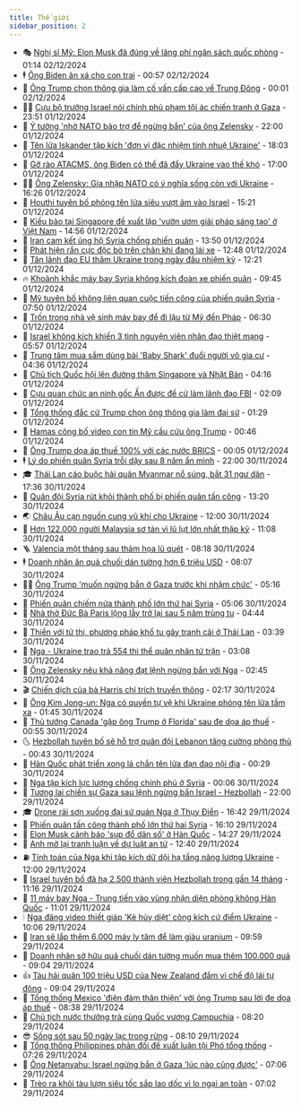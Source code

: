 ```yaml
---
title: Thế giới
sidebar_position: 2
---
```


<!-- vnexpress-the-gioi:START -->
- 🎭 [Nghị sĩ Mỹ: Elon Musk đã đúng về lãng phí ngân sách quốc phòng](https://vnexpress.net/nghi-si-my-elon-musk-da-dung-ve-lang-phi-ngan-sach-quoc-phong-4822588.html) - 01:14 02/12/2024
- 🕴 [Ông Biden ân xá cho con trai](https://vnexpress.net/ong-biden-an-xa-cho-con-trai-4822601.html) - 00:57 02/12/2024
- 🤭 [Ông Trump chọn thông gia làm cố vấn cấp cao về Trung Đông](https://vnexpress.net/ong-trump-chon-thong-gia-lam-co-van-cap-cao-ve-trung-dong-4822581.html) - 00:01 02/12/2024
- 🧑‍💻 [Cựu bộ trưởng Israel nói chính phủ phạm tội ác chiến tranh ở Gaza](https://vnexpress.net/cuu-bo-truong-israel-noi-chinh-phu-pham-toi-ac-chien-tranh-o-gaza-4822582.html) - 23:51 01/12/2024
- 🦏 [Ý tưởng &#39;nhờ NATO bảo trợ để ngừng bắn&#39; của ông Zelensky](https://vnexpress.net/y-tuong-nho-nato-bao-tro-de-ngung-ban-cua-ong-zelensky-4822136.html) - 22:00 01/12/2024
- 🦒 [Tên lửa Iskander tập kích &#39;đơn vị đặc nhiệm tinh nhuệ Ukraine&#39;](https://vnexpress.net/ten-lua-iskander-tap-kich-don-vi-dac-nhiem-tinh-nhue-ukraine-4822571.html) - 18:03 01/12/2024
- 🌈 [Gỡ rào ATACMS, ông Biden có thể đã đẩy Ukraine vào thế khó](https://vnexpress.net/go-rao-atacms-ong-biden-co-the-da-day-ukraine-vao-the-kho-4821763.html) - 17:00 01/12/2024
- 🧑‍🏫 [Ông Zelensky: Gia nhập NATO có ý nghĩa sống còn với Ukraine](https://vnexpress.net/ong-zelensky-gia-nhap-nato-co-y-nghia-song-con-voi-ukraine-4822559.html) - 16:26 01/12/2024
- 🐲 [Houthi tuyên bố phóng tên lửa siêu vượt âm vào Israel](https://vnexpress.net/houthi-tuyen-bo-phong-ten-lua-sieu-vuot-am-vao-israel-4822545.html) - 15:21 01/12/2024
- 🦒 [Kiều bào tại Singapore đề xuất lập &#39;vườn ươm giải pháp sáng tạo&#39; ở Việt Nam](https://vnexpress.net/kieu-bao-tai-singapore-de-xuat-lap-vuon-uom-giai-phap-sang-tao-o-viet-nam-4822524.html) - 14:56 01/12/2024
- 🐻 [Iran cam kết ủng hộ Syria chống phiến quân](https://vnexpress.net/iran-cam-ket-ung-ho-syria-chong-phien-quan-4822541.html) - 13:50 01/12/2024
- 🚀 [Phát hiện rắn cực độc bò trên chân khi đang lái xe](https://vnexpress.net/phat-hien-ran-cuc-doc-bo-tren-chan-khi-dang-lai-xe-4822539.html) - 12:48 01/12/2024
- 🥰 [Tân lãnh đạo EU thăm Ukraine trong ngày đầu nhiệm kỳ](https://vnexpress.net/tan-lanh-dao-eu-tham-ukraine-trong-ngay-dau-nhiem-ky-4822535.html) - 12:21 01/12/2024
- 🔥 [Khoảnh khắc máy bay Syria không kích đoàn xe phiến quân](https://vnexpress.net/khoanh-khac-may-bay-syria-khong-kich-doan-xe-phien-quan-4822509.html) - 09:45 01/12/2024
- 🥳 [Mỹ tuyên bố không liên quan cuộc tiến công của phiến quân Syria](https://vnexpress.net/my-tuyen-bo-khong-lien-quan-cuoc-tien-cong-cua-phien-quan-syria-4822471.html) - 07:50 01/12/2024
- 💼 [Trốn trong nhà vệ sinh máy bay để đi lậu từ Mỹ đến Pháp](https://vnexpress.net/tron-trong-nha-ve-sinh-may-bay-de-di-lau-tu-my-den-phap-4822451.html) - 06:30 01/12/2024
- 🤡 [Israel không kích khiến 3 tình nguyện viên nhân đạo thiệt mạng](https://vnexpress.net/israel-khong-kich-khien-3-tinh-nguyen-vien-nhan-dao-thiet-mang-4822430.html) - 05:57 01/12/2024
- 🌁 [Trung tâm mua sắm dùng bài &#39;Baby Shark&#39; đuổi người vô gia cư](https://vnexpress.net/trung-tam-mua-sam-dung-bai-baby-shark-duoi-nguoi-vo-gia-cu-4822394.html) - 04:36 01/12/2024
- 🤩 [Chủ tịch Quốc hội lên đường thăm Singapore và Nhật Bản](https://vnexpress.net/chu-tich-quoc-hoi-len-duong-tham-singapore-va-nhat-ban-4822354.html) - 04:16 01/12/2024
- 🎉 [Cựu quan chức an ninh gốc Ấn được đề cử làm lãnh đạo FBI](https://vnexpress.net/cuu-quan-chuc-an-ninh-goc-an-duoc-de-cu-lam-lanh-dao-fbi-4822380.html) - 02:09 01/12/2024
- 🎉 [Tổng thống đắc cử Trump chọn ông thông gia làm đại sứ](https://vnexpress.net/tong-thong-dac-cu-trump-chon-ong-thong-gia-lam-dai-su-4822372.html) - 01:29 01/12/2024
- 🌁 [Hamas công bố video con tin Mỹ cầu cứu ông Trump](https://vnexpress.net/hamas-cong-bo-video-con-tin-my-cau-cuu-ong-trump-4822374.html) - 00:46 01/12/2024
- 🌊 [Ông Trump dọa áp thuế 100% với các nước BRICS](https://vnexpress.net/ong-trump-doa-ap-thue-100-voi-cac-nuoc-brics-4822371.html) - 00:05 01/12/2024
- 🕴 [Lý do phiến quân Syria trỗi dậy sau 8 năm ẩn mình](https://vnexpress.net/ly-do-phien-quan-syria-troi-day-sau-8-nam-an-minh-4822158.html) - 22:00 30/11/2024
- 🎓 [Thái Lan cáo buộc hải quân Myanmar nổ súng, bắt 31 ngư dân](https://vnexpress.net/thai-lan-cao-buoc-hai-quan-myanmar-no-sung-bat-31-ngu-dan-4822358.html) - 17:36 30/11/2024
- 🦩 [Quân đội Syria rút khỏi thành phố bị phiến quân tấn công](https://vnexpress.net/quan-doi-syria-rut-khoi-thanh-pho-bi-phien-quan-tan-cong-4822324.html) - 13:20 30/11/2024
- 🌏 [Châu Âu cạn nguồn cung vũ khí cho Ukraine](https://vnexpress.net/chau-au-can-nguon-cung-vu-khi-cho-ukraine-4820794.html) - 12:00 30/11/2024
- 🌋 [Hơn 122.000 người Malaysia sơ tán vì lũ lụt lớn nhất thập kỷ](https://vnexpress.net/hon-122-000-nguoi-malaysia-so-tan-vi-lu-lut-lon-nhat-thap-ky-4822320.html) - 11:08 30/11/2024
- 🪜 [Valencia một tháng sau thảm họa lũ quét](https://vnexpress.net/valencia-mot-thang-sau-tham-hoa-lu-quet-4822237.html) - 08:18 30/11/2024
- 🕴 [Doanh nhân ăn quả chuối dán tường hơn 6 triệu USD](https://vnexpress.net/doanh-nhan-an-qua-chuoi-dan-tuong-hon-6-trieu-usd-4822264.html) - 08:07 30/11/2024
- 🧑‍🏫 [Ông Trump &#39;muốn ngừng bắn ở Gaza trước khi nhậm chức&#39;](https://vnexpress.net/ong-trump-muon-ngung-ban-o-gaza-truoc-khi-nham-chuc-4822218.html) - 05:16 30/11/2024
- 🌮 [Phiến quân chiếm nửa thành phố lớn thứ hai Syria](https://vnexpress.net/phien-quan-chiem-nua-thanh-pho-lon-thu-hai-syria-4822217.html) - 05:06 30/11/2024
- 🚦 [Nhà thờ Đức Bà Paris lộng lẫy trở lại sau 5 năm trùng tu](https://vnexpress.net/nha-tho-duc-ba-paris-long-lay-tro-lai-sau-5-nam-trung-tu-4822148.html) - 04:44 30/11/2024
- 💫 [Thiền với tử thi, phương pháp khổ tu gây tranh cãi ở Thái Lan](https://vnexpress.net/thien-voi-tu-thi-phuong-phap-kho-tu-gay-tranh-cai-o-thai-lan-4821082.html) - 03:39 30/11/2024
- 🤡 [Nga - Ukraine trao trả 554 thi thể quân nhân tử trận](https://vnexpress.net/nga-ukraine-trao-tra-554-thi-the-quan-nhan-tu-tran-4822059.html) - 03:08 30/11/2024
- 🦣 [Ông Zelensky nêu khả năng đạt lệnh ngừng bắn với Nga](https://vnexpress.net/ong-zelensky-neu-kha-nang-dat-lenh-ngung-ban-voi-nga-4822149.html) - 02:45 30/11/2024
- 🎬 [Chiến dịch của bà Harris chỉ trích truyền thông](https://vnexpress.net/chien-dich-cua-ba-harris-chi-trich-truyen-thong-4822093.html) - 02:17 30/11/2024
- 🎉 [Ông Kim Jong-un: Nga có quyền tự vệ khi Ukraine phóng tên lửa tầm xa](https://vnexpress.net/ong-kim-jong-un-nga-co-quyen-tu-ve-khi-ukraine-phong-ten-lua-tam-xa-4822116.html) - 01:45 30/11/2024
- 🎡 [Thủ tướng Canada &#39;gặp ông Trump ở Florida&#39; sau đe dọa áp thuế](https://vnexpress.net/thu-tuong-canada-gap-ong-trump-o-florida-sau-de-doa-ap-thue-4822103.html) - 00:55 30/11/2024
- 🌜 [Hezbollah tuyên bố sẽ hỗ trợ quân đội Lebanon tăng cường phòng thủ](https://vnexpress.net/hezbollah-tuyen-bo-se-ho-tro-quan-doi-lebanon-tang-cuong-phong-thu-4822095.html) - 00:43 30/11/2024
- 🎡 [Hàn Quốc phát triển xong lá chắn tên lửa đạn đạo nội địa](https://vnexpress.net/han-quoc-phat-trien-xong-la-chan-ten-lua-dan-dao-noi-dia-4822013.html) - 00:29 30/11/2024
- 🤗 [Nga tập kích lực lượng chống chính phủ ở Syria](https://vnexpress.net/nga-tap-kich-luc-luong-chong-chinh-phu-o-syria-4822090.html) - 00:06 30/11/2024
- 🦩 [Tương lai chiến sự Gaza sau lệnh ngừng bắn Israel - Hezbollah](https://vnexpress.net/tuong-lai-chien-su-gaza-sau-lenh-ngung-ban-israel-hezbollah-4821756.html) - 22:00 29/11/2024
- 🎓 [Drone rải sơn xuống đại sứ quán Nga ở Thụy Điển](https://vnexpress.net/drone-rai-son-xuong-dai-su-quan-nga-o-thuy-dien-4822075.html) - 16:42 29/11/2024
- 🌁 [Phiến quân tấn công thành phố lớn thứ hai Syria](https://vnexpress.net/phien-quan-tan-cong-thanh-pho-lon-thu-hai-syria-4822070.html) - 16:10 29/11/2024
- 🤩 [Elon Musk cảnh báo &#39;sụp đổ dân số&#39; ở Hàn Quốc](https://vnexpress.net/elon-musk-canh-bao-sup-do-dan-so-o-han-quoc-4822057.html) - 14:27 29/11/2024
- 👹 [Anh mở lại tranh luận về dự luật an tử](https://vnexpress.net/anh-mo-lai-tranh-luan-ve-du-luat-an-tu-4822036.html) - 12:40 29/11/2024
- ⛽️ [Tính toán của Nga khi tập kích dữ dội hạ tầng năng lượng Ukraine](https://vnexpress.net/tinh-toan-cua-nga-khi-tap-kich-du-doi-ha-tang-nang-luong-ukraine-4821730.html) - 12:00 29/11/2024
- 🚀 [Israel tuyên bố đã hạ 2.500 thành viên Hezbollah trong gần 14 tháng](https://vnexpress.net/israel-tuyen-bo-da-ha-2-500-thanh-vien-hezbollah-trong-gan-14-thang-4821947.html) - 11:16 29/11/2024
- 🎡 [11 máy bay Nga - Trung tiến vào vùng nhận diện phòng không Hàn Quốc](https://vnexpress.net/11-may-bay-nga-trung-tien-vao-vung-nhan-dien-phong-khong-han-quoc-4822002.html) - 11:01 29/11/2024
- 🕯 [Nga đăng video thiết giáp &#39;Kẻ hủy diệt&#39; công kích cứ điểm Ukraine](https://vnexpress.net/nga-dang-video-thiet-giap-ke-huy-diet-cong-kich-cu-diem-ukraine-4821986.html) - 10:06 29/11/2024
- 🐻 [Iran sẽ lắp thêm 6.000 máy ly tâm để làm giàu uranium](https://vnexpress.net/iran-se-lap-them-6-000-may-ly-tam-de-lam-giau-uranium-4821910.html) - 09:59 29/11/2024
- 🚦 [Doanh nhân sở hữu quả chuối dán tường muốn mua thêm 100.000 quả](https://vnexpress.net/doanh-nhan-so-huu-qua-chuoi-dan-tuong-muon-mua-them-100-000-qua-4821948.html) - 09:04 29/11/2024
- 👍 [Tàu hải quân 100 triệu USD của New Zealand đắm vì chế độ lái tự động](https://vnexpress.net/tau-hai-quan-100-trieu-usd-cua-new-zealand-dam-vi-che-do-lai-tu-dong-4821858.html) - 09:04 29/11/2024
- 🚀 [Tổng thống Mexico &#39;điện đàm thân thiện&#39; với ông Trump sau lời đe dọa áp thuế](https://vnexpress.net/tong-thong-mexico-dien-dam-than-thien-voi-ong-trump-sau-loi-de-doa-ap-thue-4821855.html) - 08:38 29/11/2024
- 🌮 [Chủ tịch nước thưởng trà cùng Quốc vương Campuchia](https://vnexpress.net/chu-tich-nuoc-thuong-tra-cung-quoc-vuong-campuchia-4821900.html) - 08:20 29/11/2024
- 😎 [Sống sót sau 50 ngày lạc trong rừng](https://vnexpress.net/song-sot-sau-50-ngay-lac-trong-rung-4821753.html) - 08:10 29/11/2024
- 🐲 [Tổng thống Philippines phản đối đề xuất luận tội Phó tổng thống](https://vnexpress.net/tong-thong-philippines-phan-doi-de-xuat-luan-toi-pho-tong-thong-4821877.html) - 07:26 29/11/2024
- 💫 [Ông Netanyahu: Israel ngừng bắn ở Gaza &#39;lúc nào cũng được&#39;](https://vnexpress.net/ong-netanyahu-israel-ngung-ban-o-gaza-luc-nao-cung-duoc-4821886.html) - 07:06 29/11/2024
- 👀 [Trèo ra khỏi tàu lượn siêu tốc sắp lao dốc vì lo ngại an toàn](https://vnexpress.net/treo-ra-khoi-tau-luon-sieu-toc-sap-lao-doc-vi-lo-ngai-an-toan-4821560.html) - 07:02 29/11/2024<!-- vnexpress-the-gioi:END -->